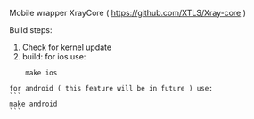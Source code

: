 Mobile wrapper XrayCore ( https://github.com/XTLS/Xray-core )

Build steps:
1. Check for kernel update
2. build:
    for ios use:
```
    make ios
```
    for android ( this feature will be in future ) use:
    ```
    make android
    ```